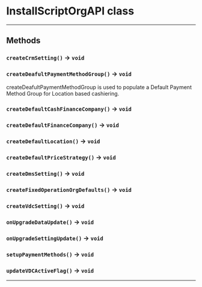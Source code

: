 # InstallScriptOrgAPI class
---
## Methods
### `createCrmSetting()` → `void`
### `createDeafultPaymentMethodGroup()` → `void`

createDeafultPaymentMethodGroup is used to populate a Default Payment Method Group for Location based cashiering.

### `createDefaultCashFinanceCompany()` → `void`
### `createDefaultFinanceCompany()` → `void`
### `createDefaultLocation()` → `void`
### `createDefaultPriceStrategy()` → `void`
### `createDmsSetting()` → `void`
### `createFixedOperationOrgDefaults()` → `void`
### `createVdcSetting()` → `void`
### `onUpgradeDataUpdate()` → `void`
### `onUpgradeSettingUpdate()` → `void`
### `setupPaymentMethods()` → `void`
### `updateVDCActiveFlag()` → `void`
---
